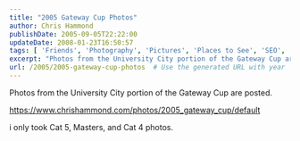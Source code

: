 ```yaml
---
title: "2005 Gateway Cup Photos"
author: Chris Hammond
publishDate: 2005-09-05T22:22:00
updateDate: 2008-01-23T16:50:57
tags: [ 'Friends', 'Photography', 'Pictures', 'Places to See', 'SEO', 'Site News' ]
excerpt: "Photos from the University City portion of the Gateway Cup are posted. https://chrishammond.com/photos/2005_gateway_cup/default.aspx I only took Cat 5, Masters, and Cat 4..."
url: /2005/2005-gateway-cup-photos  # Use the generated URL with year
---
```

<P>Photos from the University City portion of the Gateway Cup are posted.</P> <P><A HREF="/photos/2005_gateway_cup/default.aspx">https://www.chrishammond.com/photos/2005_gateway_cup/default</a></p> <p>i only took Cat 5, Masters, and Cat 4 photos.</P>
